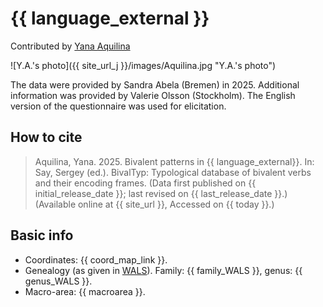 # {{ language_external }}
Contributed by [Yana Aquilina](http://www.ddl.cnrs.fr/Annuaires/Index.asp?Langue=FR&Page=Yana%20AQUILINA)

![Y.A.'s photo]({{ site_url_j }}/images/Aquilina.jpg "Y.A.'s photo")

The data were provided by Sandra Abela (Bremen) in 2025. Additional information was provided by Valerie Olsson (Stockholm). The English version of the questionnaire was used for elicitation.

## How to cite
> Aquilina, Yana. 2025. Bivalent patterns in {{ language_external}}. 
> In: Say, Sergey (ed.). BivalTyp: Typological database of bivalent verbs and their encoding frames. 
> (Data first published on {{ initial_release_date }}; 
> last revised on {{ last_release_date }}.) (Available online at {{ site_url }}, 
> Accessed on {{ today }}.)

## Basic info
- Coordinates: {{ coord_map_link }}.
- Genealogy (as given in [WALS](https://wals.info/)). Family: {{ family_WALS }}, genus: {{ genus_WALS }}.
- Macro-area: {{ macroarea }}.
